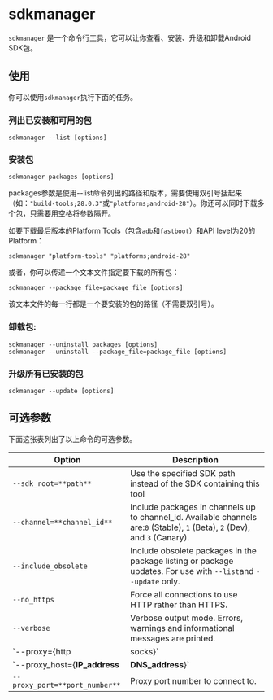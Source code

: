 # sdkmanager

`sdkmanager` 是一个命令行工具，它可以让你查看、安装、升级和卸载Android SDK包。

## 使用

你可以使用`sdkmanager`执行下面的任务。

### 列出已安装和可用的包

```
sdkmanager --list [options]
```

### 安装包

```
sdkmanager packages [options]
```

packages参数是使用--list命令列出的路径和版本，需要使用双引号括起来（如：`"build-tools;28.0.3"`或`"platforms;android-28"`）。你还可以同时下载多个包，只需要用空格将参数隔开。

如要下载最后版本的Platform Tools（包含`adb`和`fastboot`）和API level为20的Platform：

```
sdkmanager "platform-tools" "platforms;android-28"
```

或者，你可以传递一个文本文件指定要下载的所有包：

```
sdkmanager --package_file=package_file [options]
```

该文本文件的每一行都是一个要安装的包的路径（不需要双引号）。

### 卸载包:

```
sdkmanager --uninstall packages [options]
sdkmanager --uninstall --package_file=package_file [options]
```

### 升级所有已安装的包

```
sdkmanager --update [options]
```

## 可选参数

下面这张表列出了以上命令的可选参数。

| Option                                           | Description                                                  |
| ------------------------------------------------ | ------------------------------------------------------------ |
| `--sdk_root=**path**`                            | Use the specified SDK path instead of the SDK containing this tool |
| `--channel=**channel_id**`                       | Include packages in channels up to channel_id. Available channels are:`0` (Stable), `1` (Beta), `2` (Dev), and `3` (Canary). |
| `--include_obsolete`                             | Include obsolete packages in the package listing or package updates. For use with `--list`and `--update` only. |
| `--no_https`                                     | Force all connections to use HTTP rather than HTTPS.         |
| `--verbose`                                      | Verbose output mode. Errors, warnings and informational messages are printed. |
| `--proxy={http | socks}`                         | Connect via a proxy of the given type: either `http` for high level protocols such as HTTP or FTP, or `socks` for a SOCKS (V4 or V5) proxy. |
| `--proxy_host={**IP_address** |**DNS_address**}` | IP or DNS address of the proxy to use.                       |
| `--proxy_port=**port_number**`                   | Proxy port number to connect to.                             |